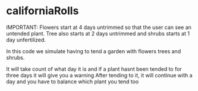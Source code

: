 # californiaRolls



<p>IMPORTANT: Flowers start at 4 days untrimmed so that the user can see an untended plant.
           Tree also starts at 2 days untrimmed and shrubs starts at 1 day unfertilized. </P>
<p>In this code we simulate having to tend a garden with flowers trees and shrubs.</p>
It will take count of what day it is and if a plant hasnt been tended to for three days it will give you a warning
After tending to it, it will continue with a day and you have to balance which plant you tend too
